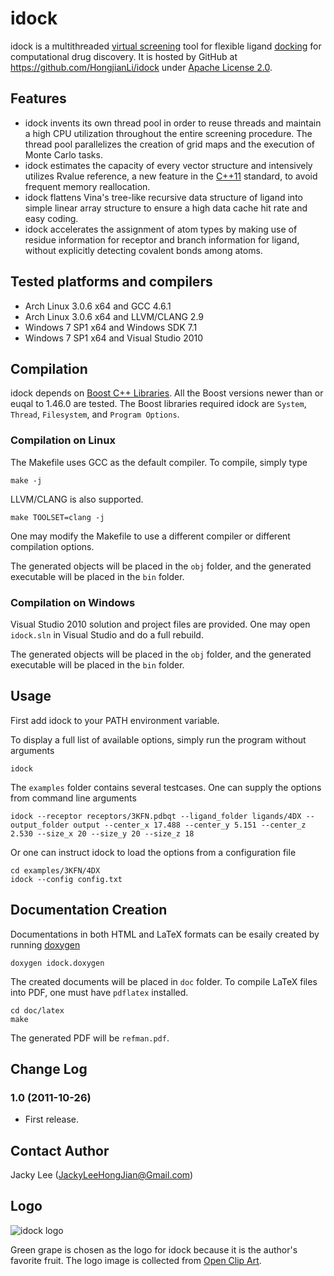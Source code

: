 idock
=====

idock is a multithreaded [virtual screening] tool for flexible ligand [docking] for computational drug discovery. It is hosted by GitHub at https://github.com/HongjianLi/idock under [Apache License 2.0].


Features
--------

* idock invents its own thread pool in order to reuse threads and maintain a high CPU utilization throughout the entire screening procedure. The thread pool parallelizes the creation of grid maps and the execution of Monte Carlo tasks.
* idock estimates the capacity of every vector structure and intensively utilizes Rvalue reference, a new feature in the [C++11] standard, to avoid frequent memory reallocation.
* idock flattens Vina's tree-like recursive data structure of ligand into simple linear array structure to ensure a high data cache hit rate and easy coding.
* idock accelerates the assignment of atom types by making use of residue information for receptor and branch information for ligand, without explicitly detecting covalent bonds among atoms.


Tested platforms and compilers
------------------------------

* Arch Linux 3.0.6 x64 and GCC 4.6.1
* Arch Linux 3.0.6 x64 and LLVM/CLANG 2.9
* Windows 7 SP1 x64 and Windows SDK 7.1
* Windows 7 SP1 x64 and Visual Studio 2010


Compilation
-----------

idock depends on [Boost C++ Libraries]. All the Boost versions newer than or euqal to 1.46.0 are tested. The Boost libraries required idock are `System`, `Thread`, `Filesystem`, and `Program Options`.

### Compilation on Linux

The Makefile uses GCC as the default compiler. To compile, simply type

    make -j

LLVM/CLANG is also supported.

    make TOOLSET=clang -j

One may modify the Makefile to use a different compiler or different compilation options.

The generated objects will be placed in the `obj` folder, and the generated executable will be placed in the `bin` folder.

### Compilation on Windows

Visual Studio 2010 solution and project files are provided. One may open `idock.sln` in Visual Studio and do a full rebuild.

The generated objects will be placed in the `obj` folder, and the generated executable will be placed in the `bin` folder.


Usage
-----

First add idock to your PATH environment variable.

To display a full list of available options, simply run the program without arguments

    idock

The `examples` folder contains several testcases. One can supply the options from command line arguments

    idock --receptor receptors/3KFN.pdbqt --ligand_folder ligands/4DX --output_folder output --center_x 17.488 --center_y 5.151 --center_z 2.530 --size_x 20 --size_y 20 --size_z 18

Or one can instruct idock to load the options from a configuration file

    cd examples/3KFN/4DX
    idock --config config.txt


Documentation Creation
----------------------

Documentations in both HTML and LaTeX formats can be esaily created by running [doxygen]

    doxygen idock.doxygen

The created documents will be placed in `doc` folder. To compile LaTeX files into PDF, one must have `pdflatex` installed.

    cd doc/latex
    make

The generated PDF will be `refman.pdf`.


Change Log
----------

### 1.0 (2011-10-26)

* First release.


Contact Author
--------------

Jacky Lee (JackyLeeHongJian@Gmail.com)


Logo
----

![idock logo](https://github.com/HongjianLi/idock/raw/master/logo.png)

Green grape is chosen as the logo for idock because it is the author's favorite fruit. The logo image is collected from [Open Clip Art].


[virtual screening]: http://en.wikipedia.org/wiki/Virtual_screening
[docking]: http://en.wikipedia.org/wiki/Docking_(molecular)
[Apache License 2.0]: http://www.apache.org/licenses/LICENSE-2.0.html
[C++11]: http://en.wikipedia.org/wiki/C++11
[Boost C++ Libraries]: http://www.boost.org
[doxygen]: http://www.doxygen.org
[Open Clip Art]: http://www.openclipart.org

